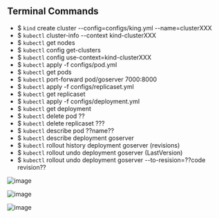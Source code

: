 ## Terminal Commands 
* $ `kind` create cluster --config=configs/king.yml --name=clusterXXX
* $ `kubectl` cluster-info --context kind-clusterXXX
* $ `kubectl` get nodes
* $ `kubectl` config get-clusters
* $ `kubectl` config use-context=kind-clusterXXX 
* $ `kubectl` apply -f configs/pod.yml
* $ `kubectl` get pods
* $ `kubectl` port-forward pod/goserver 7000:8000
* $ `kubectl` apply -f configs/replicaset.yml
* $ `kubectl` get replicaset
* $ `kubectl` apply -f configs/deployment.yml
* $ `kubectl` get deployment
* $ `kubectl` delete pod ??
* $ `kubectl` delete replicaset ???
* $ `kubectl` describe pod ??name??
* $ `kubectl` describe deployment goserver
* $ `kubectl` rollout history deployment goserver (revisions)
* $ `kubectl` rollout undo deployment goserver (LastVersion)
* $ `kubectl` rollout undo deployment goserver --to-resision=??code revision??

![image](https://github.com/ivsonv/k8s-steps-initials/assets/63156114/7e896790-1ea4-4922-ba21-7fa638c68d7a)

![image](https://github.com/ivsonv/k8s-steps-initials/assets/63156114/967f1d12-8170-458d-a16e-8ba5fc235906)

![image](https://github.com/ivsonv/k8s-steps-initials/assets/63156114/16698637-24a0-4b4f-b441-fecbf20fe72c)

